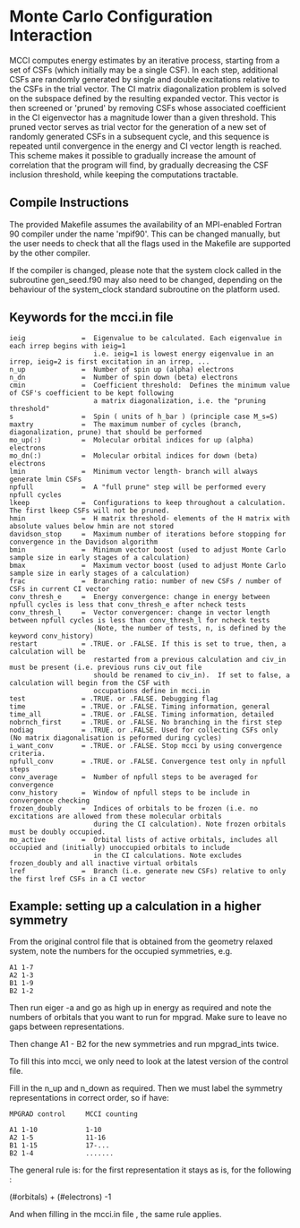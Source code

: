 Monte Carlo Configuration Interaction
=====================================

MCCI computes energy estimates by an iterative process, starting from
a set of CSFs (which initially may be a single CSF). In each step,
additional CSFs are randomly generated by single and double excitations
relative to the CSFs in the trial vector. The CI matrix diagonalization
problem is solved on the subspace defined by the resulting expanded
vector. This vector is then screened or 'pruned' by removing CSFs whose
associated coefficient in the CI eigenvector has a magnitude lower than
a given threshold. This pruned vector serves as trial vector for the
generation of a new set of randomly generated CSFs in a subsequent
cycle, and  this sequence is repeated until convergence in the energy
and CI vector length is reached. This scheme makes it possible to
gradually increase the amount of correlation that the program will
find, by gradually decreasing the CSF inclusion threshold, while
keeping the computations tractable.


Compile Instructions
--------------------

The provided Makefile assumes the availability of an MPI-enabled
Fortran 90 compiler under the name 'mpif90'. This can be changed
manually, but the user needs to check that all the flags used in
the Makefile are supported by the other compiler.

If the compiler is changed, please note that the system clock
called in the subroutine gen_seed.f90 may also need to be
changed, depending on the behaviour of the system_clock standard
subroutine on the platform used.


Keywords for the mcci.in file
-----------------------------

    ieig              =  Eigenvalue to be calculated. Each eigenvalue in each irrep begins with ieig=1 
                         i.e. ieig=1 is lowest energy eigenvalue in an irrep, ieig=2 is first excitation in an irrep, ... 
    n_up              =  Number of spin up (alpha) electrons
    n_dn              =  Number of spin down (beta) electrons
    cmin              =  Coefficient threshold:  Defines the minimum value of CSF's coefficient to be kept following
                         a matrix diagonalization, i.e. the "pruning threshold"
    s                 =  Spin ( units of h_bar ) (principle case M_s=S)
    maxtry            =  The maximum number of cycles (branch, diagonalization, prune) that should be performed
    mo_up(:)          =  Molecular orbital indices for up (alpha) electrons
    mo_dn(:)          =  Molecular orbital indices for down (beta) electrons
    lmin              =  Minimum vector length- branch will always generate lmin CSFs
    npfull            =  A "full prune" step will be performed every npfull cycles
    lkeep             =  Configurations to keep throughout a calculation. The first lkeep CSFs will not be pruned.
    hmin              =  H matrix threshold- elements of the H matrix with absolute values below hmin are not stored
    davidson_stop     =  Maximum number of iterations before stopping for convergence in the Davidson algorithm
    bmin              =  Minimum vector boost (used to adjust Monte Carlo sample size in early stages of a calculation)
    bmax              =  Maximum vector boost (used to adjust Monte Carlo sample size in early stages of a calculation)
    frac              =  Branching ratio: number of new CSFs / number of CSFs in current CI vector
    conv_thresh_e     =  Energy convergence: change in energy between npfull cycles is less that conv_thresh_e after ncheck tests
    conv_thresh_l     =  Vector convergencer: change in vector length between npfull cycles is less than conv_thresh_l for ncheck tests 
                         (Note, the number of tests, n, is defined by the keyword conv_history)
    restart           = .TRUE. or .FALSE. If this is set to true, then, a calculation will be 
                         restarted from a previous calculation and civ_in must be present (i.e. previous runs civ_out file 
                         should be renamed to civ_in).  If set to false, a calculation will begin from the CSF with
                         occupations define in mcci.in
    test              = .TRUE. or .FALSE. Debugging flag
    time              = .TRUE. or .FALSE. Timing information, general
    time_all          = .TRUE. or .FALSE. Timing information, detailed
    nobrnch_first     = .TRUE. or .FALSE. No branching in the first step
    nodiag            = .TRUE. or .FALSE. Used for collecting CSFs only (No matrix diagonalisation is peformed during cycles)
    i_want_conv       = .TRUE. or .FALSE. Stop mcci by using convergence criteria.
    npfull_conv       = .TRUE. or .FALSE. Convergence test only in npfull steps
    conv_average      =  Number of npfull steps to be averaged for convergence
    conv_history      =  Window of npfull steps to be include in convergence checking
    frozen_doubly     =  Indices of orbitals to be frozen (i.e. no excitations are allowed from these molecular orbitals 
                         during the CI calculation). Note frozen orbitals must be doubly occupied.
    mo_active         =  Orbital lists of active orbitals, includes all occupied and (initially) unoccupied orbitals to include 
                         in the CI calculations. Note excludes frozen_doubly and all inactive virtual orbitals
    lref              =  Branch (i.e. generate new CSFs) relative to only the first lref CSFs in a CI vector


Example: setting up a calculation in a higher symmetry
------------------------------------------------------

From the original control file that is obtained from the geometry relaxed
system, note the numbers for the occupied symmetries, e.g.

    A1 1-7
    A2 1-3
    B1 1-9
    B2 1-2

Then run eiger -a and go as high up in energy as required and note the numbers
of orbitals that you want to run for mpgrad. Make sure to leave no gaps
between representations.

Then change A1 - B2 for the new symmetries and run mpgrad_ints twice.

To fill this into mcci, we only need to look at the latest version of the
control file.

Fill in the n_up and n_down as required. Then we must label the symmetry
representations in correct order, so if have:

    MPGRAD control     MCCI counting
    
    A1 1-10            1-10
    A2 1-5             11-16
    B1 1-15            17-...
    B2 1-4             .......

The general rule is: for the first representation it stays as is, for the
following :

(#orbitals) + (#electrons) -1

And when filling in the mcci.in file , the same rule applies.


